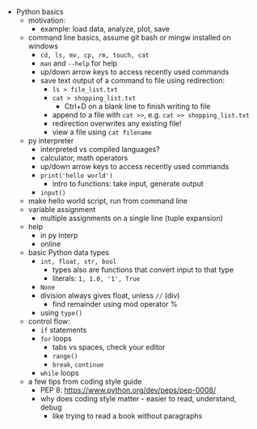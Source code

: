 - Python basics
    - motivation:
        - example: load data, analyze, plot, save
    - command line basics, assume git bash or mingw installed on windows
        - `cd, ls, mv, cp, rm, touch, cat`
        - `man` and `--help` for help
        - up/down arrow keys to access recently used commands
        - save text output of a command to file using redirection:
            - `ls > file_list.txt`
            - `cat > shopping_list.txt`
                - Ctrl+D on a blank line to finish writing to file
            - append to a file with `cat >>`, e.g. `cat >> shopping_list.txt`
            - redirection overwrites any existing file!
            - view a file using `cat filename`
    - py interpreter
        - interpreted vs compiled languages?
        - calculator, math operators
        - up/down arrow keys to access recently used commands
        - `print('hello world')`
            - intro to functions: take input, generate output
        - `input()`
    - make hello world script, run from command line
    - variable assignment
        - multiple assignments on a single line (tuple expansion)
    - help
        - in py interp
        - online
    - basic Python data types
        - `int, float, str, bool`
            - types also are functions that convert input to that type
            - literals: `1, 1.0, '1', True`
        - `None`
        - division always gives float, unless `//` (div)
            - find remainder using mod operator %
        - using `type()`
    - control flow:
        - `if` statements
        - `for` loops
            - tabs vs spaces, check your editor
            - `range()`
            - `break`, `continue`
        - `while` loops
    - a few tips from coding style guide
        - PEP 8: https://www.python.org/dev/peps/pep-0008/
        - why does coding style matter - easier to read, understand, debug
            - like trying to read a book without paragraphs
